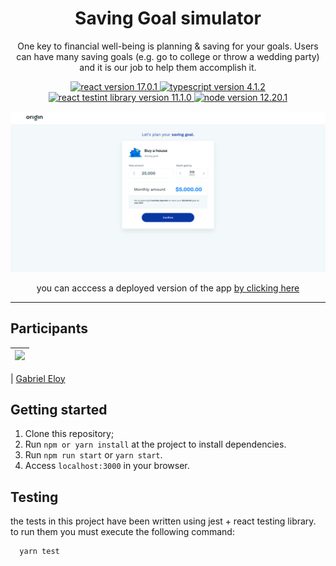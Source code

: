 <h1 align="center">
Saving Goal simulator
</h1>

<p align="center">One key to financial well-being is planning & saving for your goals. Users can have many saving goals (e.g. go to college or throw a wedding party) and it is our job to help them accomplish it.</p>

<p align="center">
  <a target="_blank" rel="noopener noreferrer" href="https://pt-br.reactjs.org/">
   <img src="https://img.shields.io/npm/v/react.svg?style=flat" alt="react version 17.0.1">
  </a>
  <a target="_blank" rel="noopener noreferrer" href="https://www.typescriptlang.org/">
    <img src="https://img.shields.io/badge/Typescript-4.1.2-blue" alt="typescript version 4.1.2">
  </a>
  <a target="_blank" rel="noopener noreferrer" href=https://testing-library.com/docs/react-testing-library/intro">
    <img src="https://img.shields.io/badge/%40testing--library%2Freact-11.1.0-brightgreen" alt="react testint library version 11.1.0">
  </a>
  <a target="_blank" rel="noopener noreferrer" href="https://nodejs.org/en/">
    <img src="https://img.shields.io/badge/Node-12.20.1-brightgreen" alt="node version 12.20.1">
  </a>
</p>

<div align="center">
<a href="https://jovial-curie-8354cb.netlify.app" target="_blank" rel=" noopener noreferrer">
<img src="./readme_assets/application.png" width="600px;"/>
</a>
</div>

<p align="center">
you can acccess a deployed version of the app <a href="https://jovial-curie-8354cb.netlify.app" target="_blank" rel=" noopener noreferrer">by clicking here</a>
</p>

<hr>

## Participants

| [<img src="https://avatars.githubusercontent.com/u/37480915?s=400&u=014af73bcbae60693a66c33102fc04a9308f0b81&v=4" width="75px;"/>](https://github.com/gabrielEloy) |
| :----------------------------------------------------------------------------------------------------------------------------------------------------------------: |

| [Gabriel Eloy](https://github.com/gabrielEloy)

## Getting started

1. Clone this repository;<br />
2. Run `npm or yarn install` at the project to install dependencies.<br />
3. Run `npm run start` or `yarn start`.<br />
4. Access `localhost:3000` in your browser.<br />

## Testing

the tests in this project have been written using jest + react testing library. to run them you must execute the following command:

```
  yarn test
```

